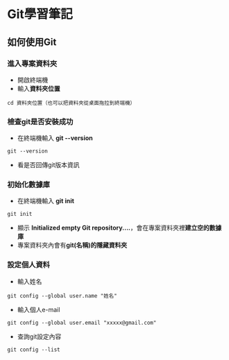 # Git學習筆記
## 如何使用Git

### 進入專案資料夾
- 開啟終端機
- 輸入**資料夾位置**
```
cd 資料夾位置（也可以把資料夾從桌面拖拉到終端機）
``` 

### 檢查git是否安裝成功
- 在終端機輸入 **git --version** 
```git
git --version
```
- 看是否回傳git版本資訊

### 初始化數據庫
- 在終端機輸入 **git init**
```
git init
```
- 顯示 **Initialized empty Git repository....**，會在專案資料夾裡**建立空的數據庫**
- 專案資料夾內會有**git(名稱)的隱藏資料夾**

### 設定個人資料
- 輸入姓名
```
git config --global user.name "姓名"
```
- 輸入個人e-mail
```
git config --global user.email "xxxxx@gmail.com"
```
- 查詢git設定內容
```
git config --list
```